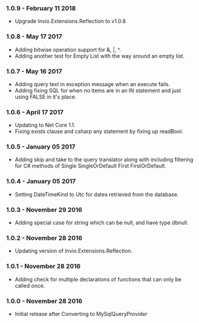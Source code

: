 ### 1.0.9 - February 11 2018
* Upgrade Invio.Extensions.Reflection to v1.0.8

### 1.0.8 - May 17 2017
* Adding bitwise operation support for &, |, ^.
* Adding another test for Empty List with the way around an empty list.

### 1.0.7 - May 16 2017
* Adding query text in exception message when an execute fails.
* Adding fixing SQL for when no items are in an IN statement and just using FALSE in it's place.

### 1.0.6 - April 17 2017
* Updating to Net Core 1.1.
* Fixing exists clause and csharp any statement by fixing up readBool.

### 1.0.5 - January 05 2017
* Adding skip and take to the query translator along with including filtering for C# methods of Single SingleOrDefault First FirstOrDefault.

### 1.0.4 - January 05 2017
* Setting DateTimeKind to Utc for dates retrieved from the database.

### 1.0.3 - November 29 2016
* Adding special case for string which can be null, and have type dbnull.

### 1.0.2 - November 28 2016
* Updating version of Invio.Extensions.Reflection.

### 1.0.1 - November 28 2016
* Adding check for multiple declarations of functions that can only be called once.

### 1.0.0 - November 28 2016
* Initial release after Converting to MySqlQueryProvider
